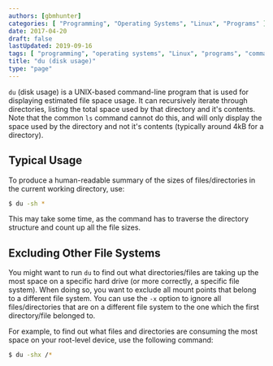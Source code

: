 ```yaml
---
authors: [gbmhunter]
categories: [ "Programming", "Operating Systems", "Linux", "Programs" ]
date: 2017-04-20
draft: false
lastUpdated: 2019-09-16
tags: [ "programming", "operating systems", "Linux", "programs", "command-line", "du", "disk usage", "mount", "file system", "directory" ]
title: "du (disk usage)"
type: "page"
---
```


`du` (disk usage) is a UNIX-based command-line program that is used for displaying estimated file space usage. It can recursively iterate through directories, listing the total space used by that directory and it's contents. Note that the common `ls` command cannot do this, and will only display the space used by the directory and not it's contents (typically around 4kB for a directory).

## Typical Usage

To produce a human-readable summary of the sizes of files/directories in the current working directory, use:

```sh   
$ du -sh *
```

This may take some time, as the command has to traverse the directory structure and count up all the file sizes.

## Excluding Other File Systems

You might want to run `du` to find out what directories/files are taking up the most space on a specific hard drive (or more correctly, a specific file system). When doing so, you want to exclude all mount points that belong to a different file system. You can use the `-x` option to ignore all files/directories that are on a different file system to the one which the first directory/file belonged to.

For example, to find out what files and directories are consuming the most space on your root-level device, use the following command:

```sh
$ du -shx /*
```